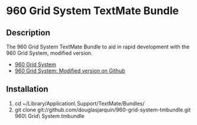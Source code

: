 # 960 Grid System TextMate Bundle

## Description

The 960 Grid System TextMate Bundle to aid in rapid development with the 960 Grid System, modified version.

* [960 Grid System](http://960.gs/)
* [960 Grid System: Modified version on Github](http://github.com/douglasjarquin/960-grid-system/)

## Installation

1. cd ~/Library/Application\ Support/TextMate/Bundles/
2. git clone git://github.com/douglasjarquin/960-grid-system-tmbundle.git 960\ Grid\ System.tmbundle
